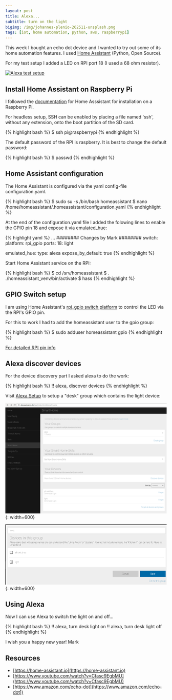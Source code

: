 ```yaml
---
layout: post
title: Alexa...
subtitle: turn on the light
bigimg: /img/johannes-plenio-262511-unsplash.png
tags: [iot, home automation, python, aws, raspberrypi]
---
```


This week I bought an echo dot device and I wanted to try out some of its home automation features. I used [Home Assistant](https://home-assistant.io) (Python, Open Source).

For my test setup I added a LED on RPI port 18 (I used a 68 ohm resistor).

[![Alexa test setup](https://img.youtube.com/vi/gFoLOIzLByU/0.jpg)](https://www.youtube.com/watch?v=gFoLOIzLByU)


## Install Home Assistant on Raspberry Pi

I followed the [documentation](https://home-assistant.io/getting-started/installation-raspberry-pi/#manual-installation) for Home Asssistant for installation on a Raspberry Pi.

For headless setup, SSH can be enabled by placing a file named 'ssh', without any extension, onto the boot partition of the SD card.

{% highlight bash %}
$ ssh pi@raspberrypi
{% endhighlight %}

The default password of the RPI is raspberry. It is best to change the default password:

{% highlight bash %}
$ passwd
{% endhighlight %}


## Home Assistant configuration

The Home Assistant is configured via the yaml config-file configuration.yaml.

{% highlight bash %}
$ sudo su -s /bin/bash homeassistant
$ nano /home/homeassistant/.homeassistant/configuration.yaml
{% endhighlight %}

At the end of the configuration.yaml file I added the folowing lines to enable the GPIO pin 18 and expose it via emulated_hue:

{% highlight yaml %}
...
######## Changes by Mark ########
switch:
  platform: rpi_gpio
  ports:
    18: light

emulated_hue:
  type: alexa
  expose_by_default: true
{% endhighlight %}

Start Home Assistant service on the RPI:

{% highlight bash %}
$ cd /srv/homeassistant
$ . ./homeassistant_venv/bin/activate
$ hass
{% endhighlight %}


## GPIO Switch setup

I am using Home Assistant's [rpi_gpio switch platform](https://home-assistant.io/components/switch.rpi_gpio/) to control the LED via the RPI's GPIO pin.

For this to work I had to add the homeassistant user to the gpio group:

{% highlight bash %}
$ sudo adduser homeassistant gpio
{% endhighlight %}

[For detailed RPI pin info](https://en.wikipedia.org/wiki/Raspberry_Pi#GPIO_connector)


## Alexa discover devices

For the device discovery part I asked alexa to do the work:

{% highlight bash %}
!! alexa, discover devices
{% endhighlight %}

Visit [Alexa Setup](http://alexa.amazon.de/) to setup a "desk" group which contains the light device:

![Alexa setup device details](/media/alexa_lights/alexa_devices.png){: width=600}

![Alexa setup desk device group](/media/alexa_lights/alexa_desk_group.png){: width=600}


## Using Alexa

Now I can use Alexa to switch the light on and off...

{% highlight bash %}
!! alexa, turn desk light on
!! alexa, turn desk light off
{% endhighlight %}


I wish you a happy new year!
Mark


## Resources

* [https://home-assistant.io](https://home-assistant.io)
* [https://www.youtube.com/watch?v=Cfasc9EgbMU](https://www.youtube.com/watch?v=Cfasc9EgbMU)
* [https://www.amazon.com/echo-dot](https://www.amazon.com/echo-dot])
